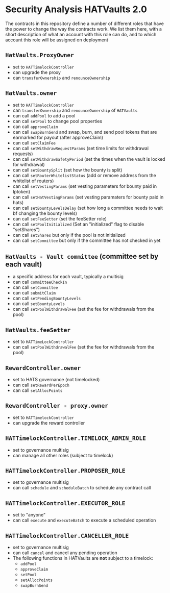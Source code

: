 # Security Analysis HATVaults 2.0

The contracts in this repository define a number of different roles that have the power to change the way the contracts work. We list them here, with a short description of what an account with this role can do, and to which account this role will be assigned on deployment

## `HatVaults.ProxyOwner`

- set to `HATTimelockController`
- can upgrade the proxy
- can `transferOwnership` and `renounceOwnership`

## `HatVaults.owner`

- set to `HATTimelockController`
- can `transferOwnership` and `renounceOwnership` of `HATVaults`
- can call `addPool` to add a pool
- can call `setPool` to change pool properties
- can call `approveClaim`
- can call `swapBurnSend` and swap, burn, and send pool tokens that are earmarked for payout (after approveClaim)
- can call `setClaimFee`
- can call `setWithdrawRequestParams` (set time limits for withdrawal requests)
- can call `setWithdrawSafetyPeriod` (set the times when the vault is locked for withdrawal)
- can call `setBountySplit` (set how the bounty is split)
- can call `setRouterWhitelistStatus` (add or remove address from the whitelist of routers)
- can call `setVestingParams` (set vesting parameters for bounty paid in lptoken)
- can call `setHatVestingParams` (set vesting paramaters for bounty paid in hats)
- can call `setBountyLevelsDelay` (set how long a committee needs to wait bf changing the bounty levels)
- can call `setFeeSetter` (set the feeSetter role)
- can call `setPoolInitialized` (Set an "initialized" flag to disable "setShares")
- can call `setShares` but only if the pool is not initialized
- can call `setCommittee` but only if the committee has not checked in yet

## `HatVaults - Vault committee` (committee set by each vault)

- a specific address for each vault, typically a multisig
- can call `committeeCheckIn`
- can call `setCommittee`
- can call `submitClaim`
- can call `setPendingBountyLevels`
- can call `setBountyLevels`
- can call `setPoolWithdrawalFee` (set the fee for withdrawals from the pool)

## `HatVaults.feeSetter`

- set to `HATTimeLockController`
- can call `setPoolWithdrawalFee` (set the fee for withdrawals from the pool)

## `RewardController.owner`

- set to HATS governance (not timelocked)
- can call `setRewardPerEpoch`
- can call `setAllocPoints`

## `RewardController - proxy.owner`

- set to `HATTimelockController`
- can upgrade the reward controller

## `HATTimelockController.TIMELOCK_ADMIN_ROLE`

- set to governance multisig
- can manage all other roles (subject to timelock)

## `HATTimelockController.PROPOSER_ROLE`

- set to governance multisig
- can call `schedule` and `scheduleBatch` to schedule any contract call

## `HATTimelockController.EXECUTOR_ROLE`

- set to "anyone"
- can call `execute` and `executeBatch` to execute a scheduled operation

## `HATTimelockController.CANCELLER_ROLE`

- set to governance multisig
- can call `cancel` and cancel any pending operation
- The following functions in HATVaults are **not** subject to a timelock:
  - `addPool`
  - `approveClaim`
  - `setPool`
  - `setAllocPoints`
  - `swapBurnSend`

